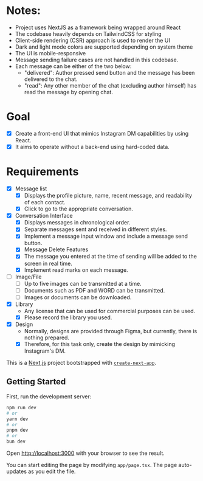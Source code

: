 # Notes:

- Project uses NextJS as a framework being wrapped around React
- The codebase heavily depends on TailwindCSS for styling
- Client-side rendering (CSR) approach is used to render the UI
- Dark and light mode colors are supported depending on system theme
- The UI is mobile-responsive
- Message sending failure cases are not handled in this codebase.
- Each message can be either of the two below:
  - "delivered": Author pressed send button and the message has been delivered to the chat.
  - "read": Any other member of the chat (excluding author himself) has read the message by opening chat.

# Goal

- [x] Create a front-end UI that mimics Instagram DM capabilities by using React.
- [x] It aims to operate without a back-end using hard-coded data.

# Requirements

- [x] Message list
  - [x] Displays the profile picture, name, recent message, and readability of each contact.
  - [x] Click to go to the appropriate conversation.
- [x] Conversation Interface
  - [x] Displays messages in chronological order.
  - [x] Separate messages sent and received in different styles.
  - [x] Implement a message input window and include a message send button.
  - [x] Message Delete Features
  - [x] The message you entered at the time of sending will be added to the screen in real time.
  - [x] Implement read marks on each message.
- [ ] Image/File
  - [ ] Up to five images can be transmitted at a time.
  - [ ] Documents such as PDF and WORD can be transmitted.
  - [ ] Images or documents can be downloaded.
- [x] Library
  - Any license that can be used for commercial purposes can be used.
  - [x] Please record the library you used.
- [x] Design
  - Normally, designs are provided through Figma, but currently, there is nothing prepared.
  - [x] Therefore, for this task only, create the design by mimicking Instagram's DM.

This is a [Next.js](https://nextjs.org) project bootstrapped with [`create-next-app`](https://nextjs.org/docs/app/api-reference/cli/create-next-app).

## Getting Started

First, run the development server:

```bash
npm run dev
# or
yarn dev
# or
pnpm dev
# or
bun dev
```

Open [http://localhost:3000](http://localhost:3000) with your browser to see the result.

You can start editing the page by modifying `app/page.tsx`. The page auto-updates as you edit the file.
